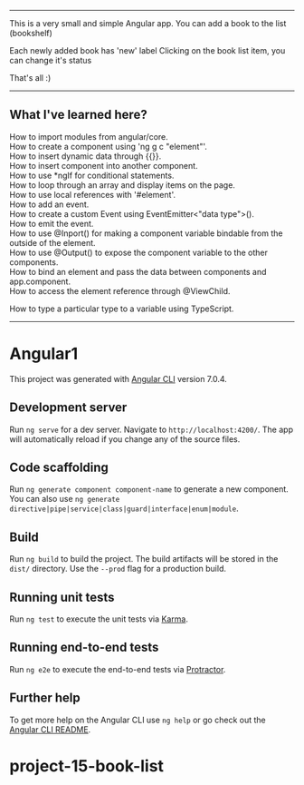 -----------------------
This is a very small and simple Angular app.
You can add a book to the list (bookshelf)

Each newly added book has 'new' label
Clicking on the book list item, you can change it's status

That's all :)

---
What I've learned here?
---

How to import modules from angular/core.\
How to create a component using 'ng g c "element"'.\
How to insert dynamic data through {{}}.\
How to insert component into another component.\
How to use *ngIf for conditional statements.\
How to loop through an array and display items on the page.\
How to use local references with '#element'.\
How to add an event.\
How to create a custom Event using EventEmitter<"data type">().\
How to emit the event.\
How to use @Inport() for making a component variable bindable from the outside of the element.\
How to use @Output() to expose the component variable to the other components.\
How to bind an element and pass the data between components and app.component.\
How to access the element reference through @ViewChild.

How to type a particular type to a variable using TypeScript.

-----------------------

# Angular1

This project was generated with [Angular CLI](https://github.com/angular/angular-cli) version 7.0.4.

## Development server

Run `ng serve` for a dev server. Navigate to `http://localhost:4200/`. The app will automatically reload if you change any of the source files.

## Code scaffolding

Run `ng generate component component-name` to generate a new component. You can also use `ng generate directive|pipe|service|class|guard|interface|enum|module`.

## Build

Run `ng build` to build the project. The build artifacts will be stored in the `dist/` directory. Use the `--prod` flag for a production build.

## Running unit tests

Run `ng test` to execute the unit tests via [Karma](https://karma-runner.github.io).

## Running end-to-end tests

Run `ng e2e` to execute the end-to-end tests via [Protractor](http://www.protractortest.org/).

## Further help

To get more help on the Angular CLI use `ng help` or go check out the [Angular CLI README](https://github.com/angular/angular-cli/blob/master/README.md).
# project-15-book-list
